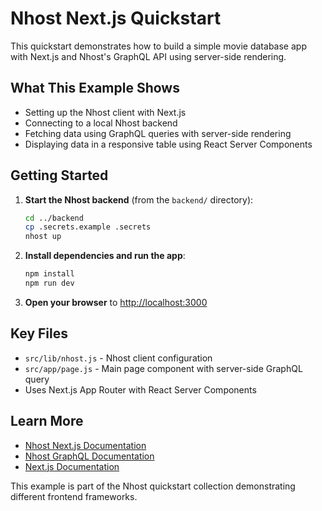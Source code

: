 # Nhost Next.js Quickstart

This quickstart demonstrates how to build a simple movie database app with Next.js and Nhost's GraphQL API using server-side rendering.

## What This Example Shows

- Setting up the Nhost client with Next.js
- Connecting to a local Nhost backend
- Fetching data using GraphQL queries with server-side rendering
- Displaying data in a responsive table using React Server Components

## Getting Started

1. **Start the Nhost backend** (from the `backend/` directory):
   ```bash
   cd ../backend
   cp .secrets.example .secrets
   nhost up
   ```

2. **Install dependencies and run the app**:
   ```bash
   npm install
   npm run dev
   ```

3. **Open your browser** to [http://localhost:3000](http://localhost:3000)

## Key Files

- `src/lib/nhost.js` - Nhost client configuration
- `src/app/page.js` - Main page component with server-side GraphQL query
- Uses Next.js App Router with React Server Components

## Learn More

- [Nhost Next.js Documentation](https://docs.nhost.io/getting-started/quickstart/nextjs)
- [Nhost GraphQL Documentation](https://docs.nhost.io/graphql)
- [Next.js Documentation](https://nextjs.org/docs)

This example is part of the Nhost quickstart collection demonstrating different frontend frameworks.
